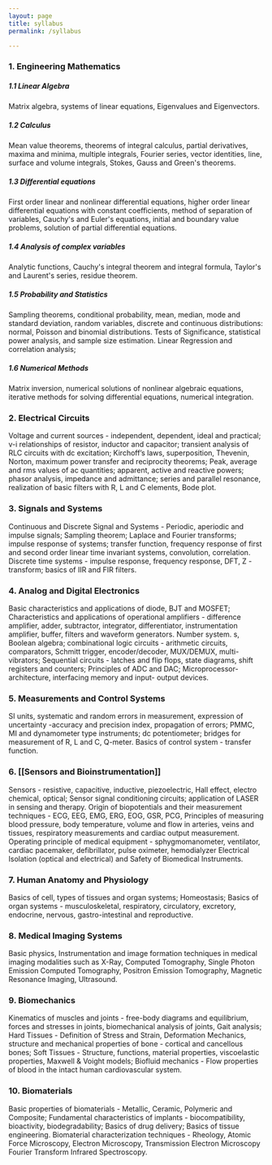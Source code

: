 ```yaml
---
layout: page
title: syllabus
permalink: /syllabus

---
```


### 1. Engineering Mathematics

##### 1.1 Linear Algebra
Matrix algebra, systems of linear equations, Eigenvalues and Eigenvectors.

##### 1.2 Calculus
Mean value theorems, theorems of integral calculus, partial derivatives, maxima and minima, multiple integrals, Fourier series, vector identities, line, surface and volume integrals, Stokes, Gauss and Green's theorems.

##### 1.3 Differential equations
First order linear and nonlinear differential equations, higher order linear differential equations with constant coefficients, method of separation of variables, Cauchy's and Euler's equations, initial and boundary value problems, solution of partial differential equations.

##### 1.4 Analysis of complex variables
Analytic functions, Cauchy's integral theorem and integral formula, Taylor's and Laurent's series, residue theorem.

##### 1.5 Probability and Statistics
Sampling theorems, conditional probability, mean, median, mode and standard deviation, random variables, discrete and continuous distributions: normal, Poisson and binomial distributions. Tests of Significance, statistical power analysis, and sample size estimation. Linear Regression and correlation analysis;

##### 1.6 Numerical Methods
Matrix inversion, numerical solutions of nonlinear algebraic equations, iterative methods for solving differential equations, numerical integration.

### 2. Electrical Circuits
Voltage and current sources - independent, dependent, ideal and practical; v-i relationships of resistor, inductor and capacitor; transient analysis of RLC circuits with dc excitation; Kirchoff’s laws, superposition, Thevenin, Norton, maximum power transfer and reciprocity theorems; Peak, average and rms values of ac quantities; apparent, active and reactive powers; phasor analysis, impedance and admittance; series and parallel resonance, realization of basic filters with R, L and C elements, Bode plot.

### 3. Signals and Systems
Continuous and Discrete Signal and Systems - Periodic, aperiodic and impulse signals; Sampling theorem; Laplace and Fourier transforms; impulse response of systems; transfer function, frequency response of first and second order linear time invariant systems, convolution, correlation. Discrete time systems - impulse response, frequency response, DFT, Z - transform; basics of IIR and FIR filters.

### 4. Analog and Digital Electronics
Basic characteristics and applications of diode, BJT and MOSFET; Characteristics and applications of operational amplifiers - difference amplifier, adder, subtractor, integrator, differentiator, instrumentation amplifier, buffer, filters and waveform generators. Number system. s, Boolean algebra; combinational logic circuits - arithmetic circuits, comparators, Schmitt trigger, encoder/decoder, MUX/DEMUX, multi-vibrators; Sequential circuits - latches and flip flops, state diagrams, shift registers and counters; Principles of ADC and DAC; Microprocessor- architecture, interfacing memory and input- output devices.

### 5. Measurements and Control Systems
SI units, systematic and random errors in measurement, expression of uncertainty -accuracy and precision index, propagation of errors; PMMC, MI and dynamometer type instruments; dc potentiometer; bridges for measurement of R, L and C, Q-meter. Basics of control system - transfer function.

### 6.  [[Sensors and Bioinstrumentation]]
Sensors - resistive, capacitive, inductive, piezoelectric, Hall effect, electro chemical, optical; Sensor signal conditioning circuits; application of LASER in sensing and therapy. Origin of biopotentials and their measurement techniques - ECG, EEG, EMG, ERG, EOG, GSR, PCG, Principles of measuring blood pressure, body temperature, volume and flow in arteries, veins and tissues, respiratory measurements and cardiac output measurement. Operating principle of medical equipment - sphygmomanometer, ventilator, cardiac pacemaker, defibrillator, pulse oximeter, hemodialyzer Electrical Isolation (optical and electrical) and Safety of Biomedical Instruments.

### 7. Human Anatomy and Physiology
Basics of cell, types of tissues and organ systems; Homeostasis; Basics of organ systems - musculoskeletal, respiratory, circulatory, excretory, endocrine, nervous, gastro-intestinal and reproductive.

### 8. Medical Imaging Systems
Basic physics, Instrumentation and image formation techniques in medical imaging modalities such as X-Ray, Computed Tomography, Single Photon Emission Computed Tomography, Positron Emission Tomography, Magnetic Resonance Imaging, Ultrasound.

### 9. Biomechanics
Kinematics of muscles and joints - free-body diagrams and equilibrium, forces and stresses in joints, biomechanical analysis of joints, Gait analysis; Hard Tissues - Definition of Stress and Strain, Deformation Mechanics, structure and mechanical properties of bone - cortical and cancellous bones; Soft Tissues - Structure, functions, material properties, viscoelastic properties, Maxwell & Voight models; Biofluid mechanics - Flow properties of blood in the intact human cardiovascular system.

### 10. Biomaterials
Basic properties of biomaterials - Metallic, Ceramic, Polymeric and Composite; Fundamental characteristics of implants - biocompatibility, bioactivity, biodegradability; Basics of drug delivery; Basics of tissue engineering. Biomaterial characterization techniques - Rheology, Atomic Force Microscopy, Electron Microscopy, Transmission Electron Microscopy Fourier Transform Infrared Spectroscopy.